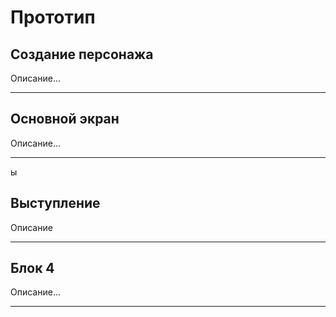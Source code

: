 # Прототип  

## Создание персонажа  

Описание...

---  

## Основной экран

Описание...

---
ы
## Выступление

Описание

---

## Блок 4

Описание...

---